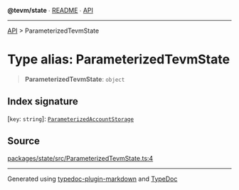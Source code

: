 **@tevm/state** ∙ [README](../README.md) ∙ [API](../API.md)

***

[API](../API.md) > ParameterizedTevmState

# Type alias: ParameterizedTevmState

> **ParameterizedTevmState**: `object`

## Index signature

 \[`key`: `string`\]: [`ParameterizedAccountStorage`](../interfaces/ParameterizedAccountStorage.md)

## Source

[packages/state/src/ParameterizedTevmState.ts:4](https://github.com/evmts/tevm-monorepo/blob/main/packages/state/src/ParameterizedTevmState.ts#L4)

***
Generated using [typedoc-plugin-markdown](https://www.npmjs.com/package/typedoc-plugin-markdown) and [TypeDoc](https://typedoc.org/)
